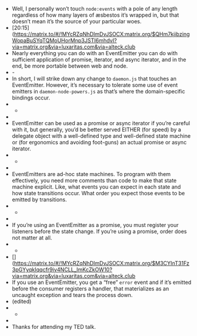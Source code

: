 - Well, I personally won’t touch `node:events` with a pole of any length regardless of how many layers of æsbestos it’s wrapped in, but that doesn’t mean it’s the source of your particular woes.
- [20:15](https://matrix.to/#/!MYcRZqNhDImDvJSOCX:matrix.org/$QHm7kjibzingWopaBuSYqTQMoUHorMnp3JSTI6mhdvI?via=matrix.org&via=luxaritas.com&via=alteck.club
- Nearly everything you can do with an EventEmitter you can do with sufficient application of promise, iterator, and async iterator, and in the end, be more portable between web and node.
- -[](https://matrix.to/#/!MYcRZqNhDImDvJSOCX:matrix.org/$pmdtrv59MfSLSxmA6EawJX5y6PXgpIitN4Xh2el0cko?via=matrix.org&via=luxaritas.com&via=alteck.club)
- In short, I will strike down any change to `daemon.js` that touches an EventEmitter. However, it’s necessary to tolerate some use of event emitters in `daemon-node-powers.js` as that’s where the domain-specific bindings occur.
- -
- [](https://matrix.to/#/!MYcRZqNhDImDvJSOCX:matrix.org/$OReP7xc8ITdkL9hUIiP3jwzLOyUuCQI_7fj38DZ7bbw?via=matrix.org&via=luxaritas.com&via=alteck.club)
- EventEmitter can be used as a promise or async iterator if you’re careful with it, but generally, you’d be better served EITHER (for speed) by a delegate object with a well-defined type and well-defined state machine or (for ergonomics and avoiding foot-guns) an actual promise or async iterator.
- -
- [](https://matrix.to/#/!MYcRZqNhDImDvJSOCX:matrix.org/$SHdA3PPl_3TDNFf7y6S0eqouQu_XjC1eGCBftJ3yrvA?via=matrix.org&via=luxaritas.com&via=alteck.club)
- EventEmitters are ad-hoc state machines. To program with them effectively, you need more comments than code to make that state machine explicit. Like, what events you can expect in each state and how state transitions occur. What order you expect those events to be emitted by transitions.
- -
- [](https://matrix.to/#/!MYcRZqNhDImDvJSOCX:matrix.org/$bqem5QDeedzP5BmuyvuXedv-BY8zXfwcd_OwMPIxB6o?via=matrix.org&via=luxaritas.com&via=alteck.club)
- If you’re using an EventEmitter as a promise, you must register your listeners before the state change. If you’re using a promise, order does not matter at all.
- -
- [](https://matrix.to/#/!MYcRZqNhDImDvJSOCX:matrix.org/$M3CYInT31Fz3pGYyqkIqqcfr9iv4NCLL_ImKcZkOW10?via=matrix.org&via=luxaritas.com&via=alteck.club
- If you use an EventEmitter, you get a “free” `error` event and if it’s emitted before the consumer registers a handler, that materializes as an uncaught exception and tears the process down.
- (edited)
- -
- [](https://matrix.to/#/!MYcRZqNhDImDvJSOCX:matrix.org/$j9kMmG6943khEttTaxASbpq6x26QycbZJLa88gY0DIA?via=matrix.org&via=luxaritas.com&via=alteck.club)
- Thanks for attending my TED talk.
